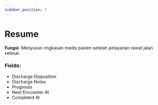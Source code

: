```yaml
---
sidebar_position: 7
---
```


# Resume
**Fungsi**: Menyusun ringkasan medis pasien setelah pelayanan rawat jalan selesai.

### Fields:
- Discharge Disposition
- Discharge Notes
- Prognosis
- Next Encounter At
- Completed At





